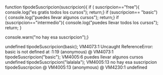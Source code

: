
function tipodeSuscripcion(suscripcion){
    if ( suscripcion=="free"){
        console.log("es gratis todos los cursos");
        return;}
    if (suscripcion== "basic"){
        console.log("puedes llevar algunos cursos");
        return;}
    if (suscripcion=="intermedio"){
        console.log("puedes llevar todos los cursos");
        return;
    }

console.warn("no hay esa suscripcion");}

undefined
tipodeSuscripcion(basic);
VM4073:1 Uncaught ReferenceError: basic is not defined
    at <anonymous>:1:19
(anonymous) @ VM4073:1
tipodeSuscripcion("basic");
VM4005:6 puedes llevar algunos cursos
undefined
tipodeSuscripcion("lalalala");
VM4005:13 no hay esa suscripcion
tipodeSuscripcion @ VM4005:13
(anonymous) @ VM4230:1
undefined